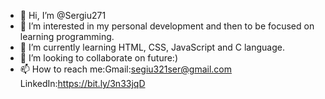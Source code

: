 - 👋 Hi, I’m @Sergiu271
- 👀 I’m interested in my personal development and then to be focused on learning programming.
- 🌱 I’m currently learning HTML, CSS, JavaScript and C language.
- 💞️ I’m looking to collaborate on future:) 
- 📫 How to reach me:Gmail:segiu321ser@gmail.com
                     LinkedIn:https://bit.ly/3n33jqD
                     


